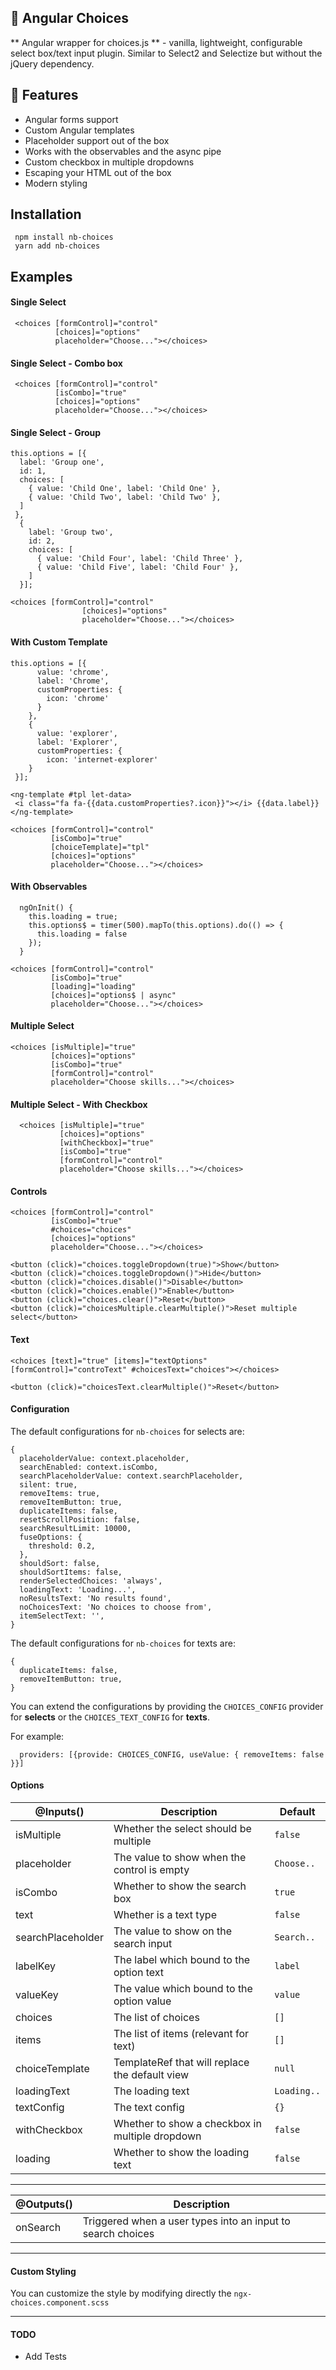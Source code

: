 ## 📢 Angular Choices 
** Angular wrapper for choices.js ** - vanilla, lightweight, configurable select box/text input plugin. Similar to Select2 and Selectize but without the jQuery dependency.

## 🍭 Features

 - Angular forms support
 - Custom Angular templates
 - Placeholder support out of the box
 - Works with the observables and the async pipe
 - Custom checkbox in multiple dropdowns
 - Escaping your HTML out of the box
 - Modern styling

## Installation

     npm install nb-choices
     yarn add nb-choices

 ## Examples

#### Single Select
     <choices [formControl]="control"
              [choices]="options"
              placeholder="Choose..."></choices>

#### Single Select - Combo box
     <choices [formControl]="control"
              [isCombo]="true"
              [choices]="options"
              placeholder="Choose..."></choices>
              
#### Single Select - Group
    this.options = [{
      label: 'Group one',
      id: 1,
      choices: [
        { value: 'Child One', label: 'Child One' },
        { value: 'Child Two', label: 'Child Two' },
      ]
     },
      {
        label: 'Group two',
        id: 2,
        choices: [
          { value: 'Child Four', label: 'Child Three' },
          { value: 'Child Five', label: 'Child Four' },
        ]
      }];
      
    <choices [formControl]="control"
                    [choices]="options"
                    placeholder="Choose..."></choices>



#### With Custom Template

    this.options = [{
          value: 'chrome',
          label: 'Chrome',
          customProperties: {
            icon: 'chrome'
          }
        },
        {
          value: 'explorer',
          label: 'Explorer',
          customProperties: {
            icon: 'internet-explorer'
        }
     }];
          
    <ng-template #tpl let-data>
     <i class="fa fa-{{data.customProperties?.icon}}"></i> {{data.label}}
    </ng-template>
    
    <choices [formControl]="control"
             [isCombo]="true"
             [choiceTemplate]="tpl"
             [choices]="options"
             placeholder="Choose..."></choices>
             
#### With Observables

      ngOnInit() {
        this.loading = true;
        this.options$ = timer(500).mapTo(this.options).do(() => {
          this.loading = false
        });
      }
      
    <choices [formControl]="control"
             [isCombo]="true"
             [loading]="loading"
             [choices]="options$ | async"
             placeholder="Choose..."></choices>

#### Multiple Select

    <choices [isMultiple]="true"
             [choices]="options"
             [isCombo]="true"
             [formControl]="control"
             placeholder="Choose skills..."></choices>

#### Multiple Select - With Checkbox

      <choices [isMultiple]="true"
               [choices]="options"
               [withCheckbox]="true"
               [isCombo]="true"
               [formControl]="control"
               placeholder="Choose skills..."></choices>

#### Controls

    <choices [formControl]="control"
             [isCombo]="true"
             #choices="choices"
             [choices]="options"
             placeholder="Choose..."></choices>
    
    <button (click)="choices.toggleDropdown(true)">Show</button>
    <button (click)="choices.toggleDropdown()">Hide</button>
    <button (click)="choices.disable()">Disable</button>
    <button (click)="choices.enable()">Enable</button>
    <button (click)="choices.clear()">Reset</button>
    <button (click)="choicesMultiple.clearMultiple()">Reset multiple select</button>
    
#### Text

    <choices [text]="true" [items]="textOptions" [formControl]="controText" #choicesText="choices"></choices>

    <button (click)="choicesText.clearMultiple()">Reset</button>

#### Configuration
The default configurations for `nb-choices` for selects are:

    {
      placeholderValue: context.placeholder,
      searchEnabled: context.isCombo,
      searchPlaceholderValue: context.searchPlaceholder,
      silent: true,
      removeItems: true,
      removeItemButton: true,
      duplicateItems: false,
      resetScrollPosition: false,
      searchResultLimit: 10000,
      fuseOptions: {
        threshold: 0.2,
      },
      shouldSort: false,
      shouldSortItems: false,
      renderSelectedChoices: 'always',
      loadingText: 'Loading...',
      noResultsText: 'No results found',
      noChoicesText: 'No choices to choose from',
      itemSelectText: '',
    }
    
The default configurations for `nb-choices` for texts are:

    {
      duplicateItems: false,
      removeItemButton: true,
    }

You can extend the configurations by providing the `CHOICES_CONFIG` provider for **selects** or the `CHOICES_TEXT_CONFIG` for **texts**. 

For example:

      providers: [{provide: CHOICES_CONFIG, useValue: { removeItems: false }}]

#### Options
| @Inputs()         | Description                                     | Default     |
|-------------------|-------------------------------------------------|-------------|
| isMultiple        | Whether the select should be multiple           | `false`     |
| placeholder       | The value to show when the control is empty     | `Choose..`  |
| isCombo           | Whether to show the search box                  | `true`      |
| text              | Whether is a text type                          | `false`     |
| searchPlaceholder | The value to show on the search input           | `Search..`  |
| labelKey          | The label which bound to the option text        | `label`     |
| valueKey          | The value which bound to the option value       | `value`     |
| choices           | The list of choices                             | `[]`        |
| items             | The list of items (relevant for text)           | `[]`        |
| choiceTemplate    | TemplateRef that will replace the default view       | `null`      |
| loadingText       | The loading text                                | `Loading..` |
| textConfig        | The text config                                 | `{}`        |
| withCheckbox      | Whether to show a checkbox in multiple dropdown | `false`     |
| loading           | Whether to show the loading text                | `false`     |


----------


| @Outputs() | Description                                                 |
|------------|-------------------------------------------------------------|
| onSearch   | Triggered when a user types into an input to search choices |


----------


#### Custom Styling
You can customize the style by modifying directly the `ngx-choices.component.scss`

----------
#### TODO
- Add Tests
